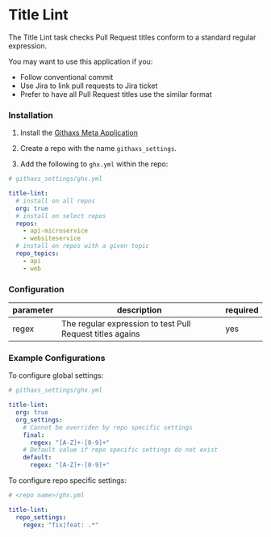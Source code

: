 # Title Lint

The Title Lint task checks Pull Request titles conform to a standard regular expression.

You may want to use this application if you:

* Follow conventional commit
* Use Jira to link pull requests to Jira ticket
* Prefer to have all Pull Request titles use the similar format

### Installation
1. Install the [Githaxs Meta Application](https://github.com/apps/githaxs-meta)

2. Create a repo with the name `githaxs_settings`.

3. Add the following to `ghx.yml` within the repo:

```yaml
# githaxs_settings/ghx.yml

title-lint:
  # install on all repos
  org: true
  # install on select repos
  repos:
    - api-microservice
    - websiteservice
  # install on repos with a given topic
  repo_topics:
    - api
    - web
```

### Configuration

|parameter|description|required|
|---|---|---|
|regex| The regular expression to test Pull Request titles agains| yes


### Example Configurations

To configure global settings:

```yaml
# githaxs_settings/ghx.yml

title-lint:
  org: true
  org_settings:
    # Cannot be overriden by repo specific settings
    final:
      regex: "[A-Z]+-[0-9]+"
    # Default value if repo specific settings do not exist
    default:
      regex: "[A-Z]+-[0-9]+"
```

To configure repo specific settings:
```yaml
# <repo name>/ghx.yml

title-lint:
  repo_settings:
    regex: "fix|feat: .*"
```
